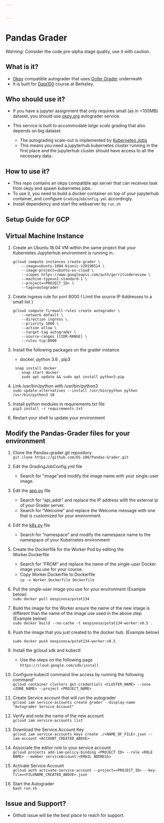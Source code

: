 ```yaml
---


---
```


<h1 id="pandas-grader">Pandas Grader</h1>
<p><em>Warning</em>: Consider the code pre-alpha stage quality, use it with caution.</p>
<h2 id="what-is-it">What is it?</h2>
<ul>
<li><a href="http://okpy.org">Okpy</a> compatible autograder that uses <a href="https://github.com/data-8/Gofer-Grader">Gofer Grader</a> underneath</li>
<li>It is built for <a href="http://ds100.org">Data100</a> course at Berkeley.</li>
</ul>
<h2 id="who-should-use-it">Who should use it?</h2>
<ul>
<li>
<p>If you have a jupyter assignment that only requires small (as in &lt;100MB) dataset, you should use <a href="http://okpy.org">okpy.org</a> autograder service.</p>
</li>
<li>
<p>This service is built to accommodate <em>large scale</em> grading that also depends on big dataset.</p>
<ul>
<li>The autograding scale-out is implemented by <a href="https://kubernetes.io/docs/concepts/workloads/controllers/jobs-run-to-completion/">Kubernetes Jobs</a></li>
<li>This means you need a jupyterhub kubernetes cluster running in the first place and the jupyterhub cluster should have access to all the necessary data.·</li>
</ul>
</li>
</ul>
<h2 id="how-to-use-it">How to use it?</h2>
<ul>
<li>This repo contains an okpy compatible api server that can receives task from okpy and spawn kubernetes jobs.·</li>
<li>To use it, you need to build a docker container on top of your jupyterhub container, and configure <code>GradingJobConfig.yml</code> accordingly.</li>
<li>Install dependency and start the webserver by <code>run.sh</code></li>
</ul>
<h2 id="setup-guide-for-gcp">Setup Guide for GCP</h2>
<h2 id="virtual-machine-instance">Virtual Machine Instance</h2>
<ol>
<li>
<p>Create an Ubuntu 18.04 VM within the same project that your Kubernetes Jupyterhub environment is running in.</p>
<pre class=" language-bash"><code class="prism  language-bash">gcloud compute instances create grader \
	--image<span class="token operator">=</span>ubuntu-1804-bionic-v20190514 \
	--image-project<span class="token operator">=</span>ubuntu-os-cloud \
	--scopes https://www.googleapis.com/auth/gerritcodereview \
	--machine-type<span class="token operator">=</span>n1-standard-1 \
	--project<span class="token operator">=</span><span class="token operator">&lt;</span>PROJECT_ID<span class="token operator">&gt;</span> \
	--tags<span class="token operator">=</span>autograder
</code></pre>
</li>
<li>
<p>Create ingress rule for port 8000 ( Limit the source IP Addresses to a small list )</p>
<pre class=" language-bash"><code class="prism  language-bash">gcloud compute firewall-rules create autograder \
    --network default \
    --direction ingress \
    --priority 1000 \
    --action allow \
    --target-tag autograder \
    --source-ranges <span class="token punctuation">[</span>CIDR-RANGE<span class="token punctuation">]</span> \
    --rules tcp:8000
</code></pre>
</li>
<li>
<p>Install the following packages on the grader instance</p>
<ul>
<li>docker, python 3.6 , pip3</li>
</ul>
<pre class=" language-bash"><code class="prism  language-bash">	snap <span class="token function">install</span> docker
	snap start docker
	<span class="token function">sudo</span> apt update <span class="token operator">&amp;&amp;</span> <span class="token function">sudo</span> apt <span class="token function">install</span> python3-pip
</code></pre>
</li>
<li>
<p>Link /usr/bin/python with /usr/bin/python3<br>
<code>sudo update-alternatives --install /usr/bin/python python /usr/bin/python3 10</code></p>
</li>
<li>
<p>Install python modules in requirements.txt file<br>
<code>pip3 install -r requirements.txt</code></p>
</li>
<li>
<p>Restart your shell to update your environment</p>
</li>
</ol>
<h2 id="modify-the-pandas-grader-files-for-your-environment">Modify the Pandas-Grader files for your environment</h2>
<ol>
<li>
<p>Clone the Pandas-grader git repository<br>
<code>git clone https://github.com/DS-100/Pandas-Grader.git</code></p>
</li>
<li>
<p>Edit the GradingJobConfig.yml file</p>
<ul>
<li>Search for "image"and modify the image name with your single-user image.</li>
</ul>
</li>
<li>
<p>Edit the <a href="http://app.py">app.py</a> file</p>
<ul>
<li>Search for “api_addr” and replace the IP address with the external ip of your Grader server.</li>
<li>Search for “Welcome” and replace the Welcome message with one that is customized for your environment.</li>
</ul>
</li>
<li>
<p>Edit the <a href="http://k8s.py">k8s.py</a> file</p>
<ul>
<li>Search for “namespace” and modify the namespace name to the namespace of your Kubernetes environment</li>
</ul>
</li>
<li>
<p>Create the Dockerfile for the Worker Pod by editing the Worker.Dockerfile</p>
<ul>
<li>Search for “FROM” and replace the name of the single-user Docker image you use for your course.</li>
<li>Copy Worker.Dockerfile to Dockerfile<br>
<code>cp -v Worker.Dockerfile Dockerfile</code></li>
</ul>
</li>
<li>
<p>Pull the single-user image you use for your environment (Example below)<br>
<code>sudo docker pull eespinosa/pstat134</code></p>
</li>
<li>
<p>Build the image for the Worker ensure the name of the new image is different than the name of the image use used in the above step  (Example below)<br>
<code>sudo docker build --no-cache -t eespinosa/pstat134-worker:v0.5 .</code></p>
</li>
<li>
<p>Push the image that you just created to the docker hub. (Example below)</p>
<p><code>sudo docker push eespinosa/pstat134-worker:v0.5</code></p>
</li>
<li>
<p>Install the gcloud sdk and kubectl</p>
<ul>
<li>Use the steps on the following page<br>
<code>https://cloud.google.com/sdk/install</code></li>
</ul>
</li>
<li>
<p>Configure kubectl command line access by running the following command"<br>
<code>gcloud container clusters get-credentials &lt;CLUSTER_NAME&gt; --zone &lt;ZONE_NAME&gt; --project &lt;PROJECT_NAME&gt;</code></p>
</li>
<li>
<p>Create Service account that will run the autograder<br>
<code>gcloud iam service-accounts create grader --display-name "Autograder Service Account"</code></p>
</li>
<li>
<p>Verify and note the name of the new account<br>
<code>gcloud iam service-accounts list</code></p>
</li>
<li>
<p>Download the Service Account Key<br>
<code>gcloud iam service-accounts keys create ./&lt;NAME_OF_FILE&gt;.json --iam-account &lt;ACCOUNT_CREATED_ABOVE&gt;</code></p>
</li>
<li>
<p>Associate the editor role to your service account<br>
<code>gcloud projects add-iam-policy-binding &lt;PROJECT ID&gt; --role &lt;ROLE NAME&gt; --member serviceAccount:&lt;EMAIL ADDRESS&gt;</code></p>
</li>
<li>
<p>Activate Service Account<br>
<code>gcloud auth activate-service-account --project=&lt;PROJECT_ID&gt; --key-file=&lt;FILENAME_CREATED_ABOVE&gt;.json</code></p>
</li>
<li>
<p>Start the Autograder<br>
<code>bash run.sh</code></p>
</li>
</ol>
<h2 id="issue-and-support">Issue and Support?</h2>
<ul>
<li>Github issue will be the best place to reach for support.</li>
</ul>

